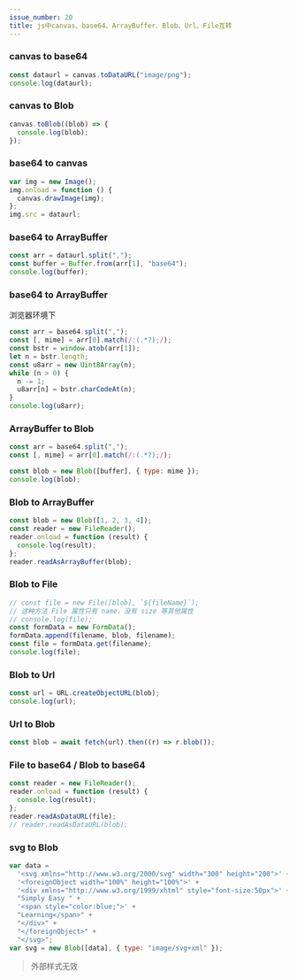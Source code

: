 ```yaml
---
issue_number: 20
title: js中canvas、base64、ArrayBuffer、Blob、Url、File互转
---
```


### canvas to base64

```javascript
const dataurl = canvas.toDataURL("image/png");
console.log(dataurl);
```

### canvas to Blob

```javascript
canvas.toBlob((blob) => {
  console.log(blob);
});
```

### base64 to canvas

```javascript
var img = new Image();
img.onload = function () {
  canvas.drawImage(img);
};
img.src = dataurl;
```

### base64 to ArrayBuffer

```javascript
const arr = dataurl.split(",");
const buffer = Buffer.from(arr[1], "base64");
console.log(buffer);
```

### base64 to ArrayBuffer

浏览器环境下

```javascript
const arr = base64.split(",");
const [, mime] = arr[0].match(/:(.*?);/);
const bstr = window.atob(arr[1]);
let n = bstr.length;
const u8arr = new Uint8Array(n);
while (n > 0) {
  n -= 1;
  u8arr[n] = bstr.charCodeAt(n);
}
console.log(u8arr);
```

### ArrayBuffer to Blob

```javascript
const arr = base64.split(",");
const [, mime] = arr[0].match(/:(.*?);/);

const blob = new Blob([buffer], { type: mime });
console.log(blob);
```

### Blob to ArrayBuffer

```javascript
const blob = new Blob([1, 2, 3, 4]);
const reader = new FileReader();
reader.onload = function (result) {
  console.log(result);
};
reader.readAsArrayBuffer(blob);
```

### Blob to File

```javascript
// const file = new File([blob], `${fileName}`);
// 这种方法 File 属性只有 name，没有 size 等其他属性
// console.log(file);
const formData = new FormData();
formData.append(filename, blob, filename);
const file = formData.get(filename);
console.log(file);
```

### Blob to Url

```javascript
const url = URL.createObjectURL(blob);
console.log(url);
```

### Url to Blob

```javascript
const blob = await fetch(url).then((r) => r.blob());
```

### File to base64 / Blob to base64

```javascript
const reader = new FileReader();
reader.onload = function (result) {
  console.log(result);
};
reader.readAsDataURL(file);
// reader.readAsDataURL(blob);
```

### svg to Blob

```javascript
var data =
  '<svg xmlns="http://www.w3.org/2000/svg" width="300" height="200">' +
  '<foreignObject width="100%" height="100%">' +
  '<div xmlns="http://www.w3.org/1999/xhtml" style="font-size:50px">' +
  "Simply Easy " +
  '<span style="color:blue;">' +
  "Learning</span>" +
  "</div>" +
  "</foreignObject>" +
  "</svg>";
var svg = new Blob([data], { type: "image/svg+xml" });
```

> 外部样式无效
